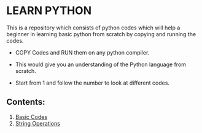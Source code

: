 # LEARN PYTHON

This is a repository which consists of python codes which will help a beginner in learning basic python from scratch by copying and running the codes.

- COPY Codes and RUN them on any python compiler.

- This would give you an understanding of the Python language from scratch.

- Start from 1 and follow the number to look at different codes.

## Contents:

1. [Basic Codes](https://github.com/ys2723/Learn_Python/blob/main/1--%3EBasic-Codes.py)
2. [String Operations](https://github.com/ys2723/Learn_Python/blob/main/2--%3EString-Operations.py)
